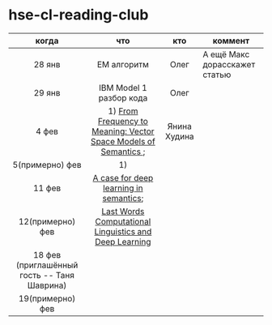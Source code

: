 # hse-cl-reading-club


|когда | что | кто | коммент |
|:-:|:-:|:-:|---|
| 28 янв | EM алгоритм | Олег | А ещё Макс дорасскажет статью |
| 29 янв | IBM Model 1 разбор кода | Олег |   |
|  4 фев | 1) [From Frequency to Meaning: Vector Space Models of Semantics ](https://jair.org/index.php/jair/article/view/10640); | Янина Худина  |   |
|  5(примерно) фев | 1)  |   |   |
|  11 фев | [A case for deep learning in semantics](https://arxiv.org/pdf/1809.03068.pdf);  |   |   |
|  12(примерно) фев | [Last Words Computational Linguistics and Deep Learning](https://nlp.stanford.edu/manning/papers/Manning-Last-Words-COLI_a_00239.pdf)  |   |   |
|  18 фев (приглашённый гость -- Таня Шаврина) |   |   |   |
|  19(примерно) фев |   |   |   |
